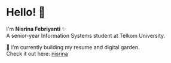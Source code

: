 # Hello! 👋  
I'm **Nisrina Febriyanti** ✨  
A senior-year Information Systems student at Telkom University.

🌱 I'm currently building my resume and digital garden.  
Check it out here: [nisrina](https://nisrina.vercel.app/)

<!--
**nisrinafri/nisrinafri** is a ✨ _special_ ✨ repository because its `README.md` (this file) appears on your GitHub profile.

Here are some ideas to get you started:

- 🔭 I’m currently working on ...
- 🌱 I’m currently learning ...
- 👯 I’m looking to collaborate on ...
- 🤔 I’m looking for help with ...
- 💬 Ask me about ...
- 📫 How to reach me: ...
- 😄 Pronouns: ...
- ⚡ Fun fact: ...
-->
